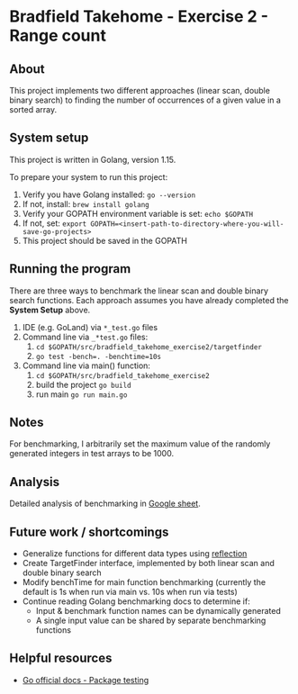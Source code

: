 # Bradfield Takehome - Exercise 2 - Range count

## About
This project implements two different approaches (linear scan, double binary
search) to finding the number of occurrences of a given value in a sorted
array.

## System setup 
This project is written in Golang, version 1.15. 

To prepare your system to run this project: 

1. Verify you have Golang installed: `go --version`
2. If not, install: `brew install golang`
3. Verify your GOPATH environment variable is set: `echo $GOPATH`
4. If not, set: `export GOPATH=<insert-path-to-directory-where-you-will-save-go-projects>`  
5. This project should be saved in the GOPATH

## Running the program
There are three ways to benchmark the linear scan and double binary search
functions. Each approach assumes you have already completed the **System Setup**
above. 
1. IDE (e.g. GoLand) via `*_test.go` files 
2. Command line via `_*test.go` files:
    1. `cd $GOPATH/src/bradfield_takehome_exercise2/targetfinder`
    2. `go test -bench=. -benchtime=10s`
2. Command line via main() function:
    1. `cd $GOPATH/src/bradfield_takehome_exercise2`
    2. build the project `go build`
    3. run main `go run main.go`

## Notes
For benchmarking, I arbitrarily set the maximum value of the randomly generated
integers in test arrays to be 1000.  

## Analysis 
Detailed analysis of benchmarking in [Google sheet](https://docs.google.com/document/d/1F-eGgUg6_c0UZuk0HssdgZLyPe9k1zeEeCdCs-tGaWA/edit?usp=sharing).

## Future work / shortcomings 
* Generalize functions for different data types using 
[reflection](https://golang.org/pkg/reflect/)
* Create TargetFinder interface, implemented by both linear scan and double
binary search  
* Modify benchTime for main function benchmarking (currently the default is 1s
when run via main vs. 10s when run via tests) 
* Continue reading Golang benchmarking docs to determine if: 
    * Input & benchmark function names can be dynamically generated 
    * A single input value can be shared by separate benchmarking functions 

## Helpful resources 
* [Go official docs - Package testing](https://golang.org/pkg/testing/)
